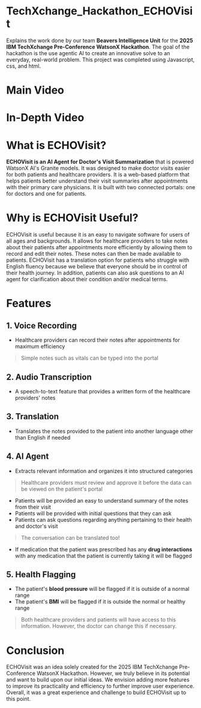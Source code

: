 # TechXchange_Hackathon_ECHOVisit
Explains the work done by our team **Beavers Intelligence Unit** for the **2025 IBM TechXchange Pre-Conference WatsonX Hackathon**. The goal of the hackathon is the use agentic AI to create an innovative solve to an everyday, real-world problem. This project was completed using Javascript, css, and html.

# Main Video
# In-Depth Video

# What is ECHOVisit? 
**ECHOVisit is an AI Agent for Doctor's Visit Summarization** that is powered WatsonX AI's Granite models. It was designed to make doctor visits easier for both patients and healthcare providers. It is a web-based platform that helps patients better understand their visit summaries after appointments with their primary care physicians. It is built with two connected portals: one for doctors and one for patients. 


# Why is ECHOVisit Useful?
ECHOVisit is useful because it is an easy to navigate software for users of all ages and backgrounds. It allows for healthcare providers to take notes about their patients after appointments more efficiently by allowing them to record and edit their notes. These notes can then be made available to patients. ECHOVisit has a translation option for patients who struggle with English fluency because we believe that everyone should be in control of their health journey. In addition, patients can also ask questions to an AI agent for clarification about their condition and/or medical terms.  

# Features
## 1. Voice Recording
- Healthcare providers can record their notes after appointments for maximum efficiency
> Simple notes such as vitals can be typed into the portal
## 2. Audio Transcription
- A speech-to-text feature that provides a written form of the healthcare providers' notes
## 3. Translation
- Translates the notes provided to the patient into another language other than English if needed
## 4. AI Agent
- Extracts relevant information and organizes it into structured categories
> Healthcare providers must review and approve it before the data can be viewed on the patient's portal
- Patients will be provided an easy to understand summary of the notes from their visit
- Patients will be provided with initial questions that they can ask
- Patients can ask questions regarding anything pertaining to their health and doctor's visit
> The conversation can be translated too!
- If medication that the patient was prescribed has any **drug interactions** with any medication that the patient is currently taking it will be flagged
## 5. Health Flagging
- The patient's **blood pressure** will be flagged if it is outside of a normal range
- The patient's **BMI** will be flagged if it is outside the normal or healthy range
> Both healthcare providers and patients will have access to this information. However, the doctor can change this if necessary.

# Conclusion
ECHOVisit was an idea solely created for the 2025 IBM TechXchange Pre-Conference WatsonX Hackathon. However, we truly believe in its potential and want to build upon our initial ideas. We envision adding more features to improve its practicality and efficiency to further improve user experience. Overall, it was a great experience and challenge to build ECHOVisit up to this point.
